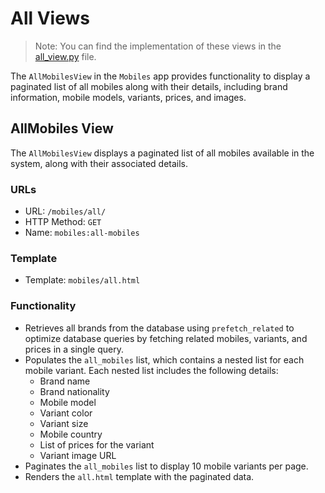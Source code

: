 # All Views

> Note: You can find the implementation of these views in the [all_view.py](../../../src/mobiles/views/all_view.py) file.

The `AllMobilesView` in the `Mobiles` app provides functionality to display a paginated list of all mobiles along with
their details, including brand information, mobile models, variants, prices, and images.

## AllMobiles View

The `AllMobilesView` displays a paginated list of all mobiles available in the system, along with their associated
details.

### URLs

- URL: `/mobiles/all/`
- HTTP Method: `GET`
- Name: `mobiles:all-mobiles`

### Template

- Template: `mobiles/all.html`

### Functionality

- Retrieves all brands from the database using `prefetch_related` to optimize database queries by fetching related
  mobiles, variants, and prices in a single query.
- Populates the `all_mobiles` list, which contains a nested list for each mobile variant. Each nested list includes the
  following details:
    - Brand name
    - Brand nationality
    - Mobile model
    - Variant color
    - Variant size
    - Mobile country
    - List of prices for the variant
    - Variant image URL
- Paginates the `all_mobiles` list to display 10 mobile variants per page.
- Renders the `all.html` template with the paginated data.

